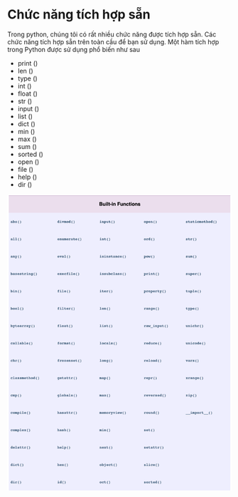 # Chức năng tích hợp sẵn
Trong python, chúng tôi có rất nhiều chức năng được tích hợp sẵn. Các chức năng tích hợp sẵn trên toàn cầu để bạn sử dụng. Một hàm tích hợp trong Python được sử dụng phổ biến như sau
* print () 
* len () 
* type () 
* int () 
* float () 
* str () 
* input () 
* list () 
* dict () 
* min () 
* max () 
* sum () 
* sorted () 
* open () 
* file () 
* help ()
* dir ()

![](../image/i1.png)